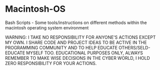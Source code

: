 # Macintosh-OS
Bash Scripts - Some tools/instructions on different methods within the macintosh operating system environment

WARNING: I TAKE NO RESPONSIBILITY FOR ANYONE'S ACTIONS EXCEPT MY OWN. I SHARE CODE AND PROJECT IDEAS TO BE ACTIVE IN THE 
PROGRAMMING COMMUNITY AND TO HELP EDUCATE OTHERS/SELD-EDUCATE MYSELF TOO. EDUCATIONAL PURPOSES ONLY, ALWAYS REMEMBER TO MAKE 
WISE DECISIONS IN THE CYBER WORLD, I HOLD ZERO RESPONSIBILITY FOR YOUR ACTIONS.
